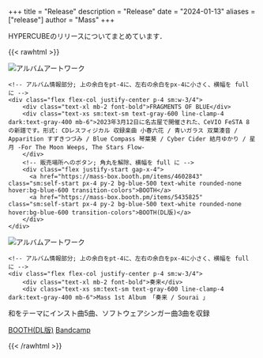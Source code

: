 +++
title = "Release"
description = "Release"
date = "2024-01-13"
aliases = ["release"]
author = "Mass"
+++

HYPERCUBEのリリースについてまとめています．

{{< rawhtml >}}
<div class="flex flex-col sm:flex-row rounded-xl bg-gray-100 dark:bg-warmgray-700">
    <!-- アルバムのアートワーク部分; 角丸を解除、横幅を full に -->
    <div class="flex justify-center items-center p-4 sm:w-1/4">
      <img src="/img/FMOB.jpg" alt="アルバムアートワーク" class="max-w-full h-auto rounded-none">
    </div>

    <!-- アルバム情報部分; 上の余白をpt-4に、左右の余白をpx-4に小さく、横幅を full に -->
    <div class="flex flex-col justify-center p-4 sm:w-3/4">
        <div class="text-xl mb-2 font-bold">FRAGMENTS OF BLUE</div>
        <div class="text-xs sm:text-sm text-gray-600 line-clamp-4 dark:text-gray-400 mb-6">2023年3月12日に名古屋で開催された、CeVIO FeSTA 8 の新譜です。形式: CDレスフィジカル 収録楽曲 小春六花 / 青いガラス 双葉湊音 / Apparition すずきつづみ / Blue Compass 琴葉葵 / Cyber Cider 結月ゆかり / 星月 -For The Moon Weeps, The Stars Flow-
        </div>
        <!-- 販売場所へのボタン; 角丸を解除、横幅を full に -->
        <div class="flex justify-start gap-x-4">
          <a href="https://mass-box.booth.pm/items/4602843" class="sm:self-start px-4 py-2 bg-blue-500 text-white rounded-none hover:bg-blue-600 transition-colors">BOOTH</a>
          <a href="https://mass-box.booth.pm/items/5435825" class="sm:self-start px-4 py-2 bg-blue-500 text-white rounded-none hover:bg-blue-600 transition-colors">BOOTH(DL版)</a>
        </div>
    </div>
</div>
<div class="flex flex-col sm:flex-row rounded-xl bg-gray-100 dark:bg-warmgray-700">
    <!-- アルバムのアートワーク部分; 角丸を解除、横幅を full に -->
    <div class="flex justify-center items-center p-4 sm:w-1/4">
      <img src="/img/sourai.jpg" alt="アルバムアートワーク" class="max-w-full h-auto rounded-none">
    </div>

    <!-- アルバム情報部分; 上の余白をpt-4に、左右の余白をpx-4に小さく、横幅を full に -->
    <div class="flex flex-col justify-center p-4 sm:w-3/4">
        <div class="text-xl mb-2 font-bold">奏来</div>
        <div class="text-xs sm:text-sm text-gray-600 line-clamp-4 dark:text-gray-400 mb-6">Mass 1st Album 「奏来 / Sourai 」
和をテーマにインスト曲5曲、ソフトウェアシンガー曲3曲を収録
        </div>
        <!-- 販売場所へのボタン; 角丸を解除、横幅を full に -->
        <div class="flex justify-start gap-x-4">
          <a href="https://mass-box.booth.pm/items/3248168" class="sm:self-start px-4 py-2 bg-blue-500 text-white rounded-none hover:bg-blue-600 transition-colors">BOOTH(DL版)</a>
          <a href="https://massbox.bandcamp.com/album/sourai" class="sm:self-start px-4 py-2 bg-blue-500 text-white rounded-none hover:bg-blue-600 transition-colors">Bandcamp</a>
        </div>
    </div>
</div>
{{< /rawhtml >}}
